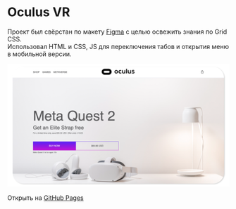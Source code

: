# Oculus VR

Проект был свёрстан по макету [Figma](https://www.figma.com/file/pivcab7Fg8wfOCQ8g1Kabv/Oculus?node-id=0%3A1&t=Ga0MeBbQn9iq3rCI-1) с целью освежить знания по Grid CSS.  
Использовал HTML и CSS, JS для переключения табов и открытия меню в мобильной версии.

![Oculus Preview](https://github.com/andmatrosov/oculus/blob/master/preview.png)

Открыть на <a href="https://andmatrosov.github.io/oculus/" target="_blank" rel="noopener">GitHub Pages</a>
